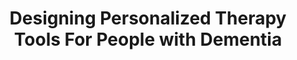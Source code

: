 ---
###############
# DO NOT EDIT
layout: publication
###############

###############
# TO EDIT
# pub title
title: "Designing Personalized Therapy Tools For People with Dementia"

# publication image
image:
  name: 2019_w4a_scrapbook.png
  alt-text:  "Main cognitive stimulation activities of Scrapbook. From left to right: a. Reminiscence therapy; b. Flashcard; c. Street View navigation; d. Quiz; e. Touch; f. Puzzle (in fullscreen)."  # provide a short description for the image #a11y

# short description of the publication
description: "We iteratively designed a web platform focused on personalized cognitive stimulation. The platform was deployed in clinical contexts for several months and iterated, being enriched with functionalities like group reminiscence, caregiver app, or biographical activities."

# nickname of the person set in data/team_members.yml
authors: "Sérgio Alves, Andreia Cordeiro, Filipa Brito, Luís Carriço, Tiago Guerreiro"

# link to the pdf
pdf: https://tjvguerreiro.github.io/pubs/w4a_scrapbook.pdf

conference-name: W4A 2019
venue: " - 16th International Web for All Conference, San Francisco, USA, May, 2019"

projects:
  - cognitive_stimulation

# area for filter purpose
area: health

---